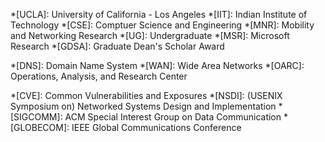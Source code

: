 
*[UCLA]:            University of California - Los Angeles
*[IIT]:             Indian Institute of Technology
*[CSE]:             Comptuer Science and Engineering
*[MNR]:             Mobility and Networking Research
*[UG]:              Undergraduate
*[MSR]:             Microsoft Research
*[GDSA]:            Graduate Dean's Scholar Award

*[DNS]:             Domain Name System
*[WAN]:             Wide Area Networks
*[OARC]:            Operations, Analysis, and Research Center

*[CVE]:             Common Vulnerabilities and Exposures
*[NSDI]:            (USENIX Symposium on) Networked Systems Design and Implementation
*[SIGCOMM]:         ACM Special Interest Group on Data Communication
*[GLOBECOM]:        IEEE Global Communications Conference